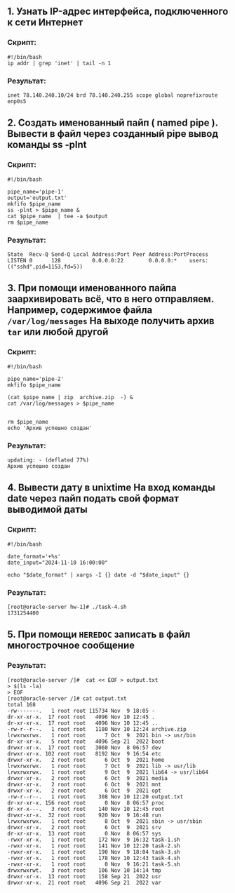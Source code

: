 
## 1. Узнать IP-адрес интерфейса, подключенного к сети Интернет
### Скрипт:
```
#!/bin/bash
ip addr | grep 'inet' | tail -n 1
```
###  Результат:
```[root@oracle-server hw-1]# ./task-1.sh
inet 78.140.240.10/24 brd 78.140.240.255 scope global noprefixroute enp0s5
```
## 2. Создать именованный пайп ( named pipe ). Вывести в файл через созданный pipe вывод команды ss -plnt
### Скрипт:
```
#!/bin/bash

pipe_name='pipe-1'
output='output.txt'
mkfifo $pipe_name
ss -plnt > $pipe_name &
cat $pipe_name  | tee -a $output
rm $pipe_name
```
###  Результат:
```[root@oracle-server /]# ./task-2.sh
State  Recv-Q Send-Q Local Address:Port Peer Address:PortProcess
LISTEN 0      128          0.0.0.0:22        0.0.0.0:*    users:(("sshd",pid=1153,fd=5))
```
## 3. При помощи именованного пайпа заархивировать всё, что в него отправляем. Например, содержимое файла `/var/log/messages` На выходе получить архив `tar` или любой другой
### Скрипт:
```
#!/bin/bash

pipe_name='pipe-2'
mkfifo $pipe_name

(cat $pipe_name | zip  archive.zip  -) &
cat /var/log/messages > $pipe_name


rm $pipe_name
echo 'Архив успешно создан'

```
###  Результат:

```[root@oracle-server /]# ./task-3.sh
updating: - (deflated 77%)
Архив успешно создан
```
## 4. Вывести дату в unixtime На вход команды date через пайп подать свой формат выводимой даты
### Скрипт:

```
#!/bin/bash

date_format='+%s'
date_input="2024-11-10 16:00:00"

echo "$date_format" | xargs -I {} date -d "$date_input" {}

```
###  Результат:

```
[root@oracle-server hw-1]# ./task-4.sh
1731254400
```
## 5. При помощи `HEREDOC` записать в файл многострочное сообщение
###  Результат:
```
[root@oracle-server /]#  cat << EOF > output.txt
> $(ls -la)
> EOF
[root@oracle-server /]# cat output.txt
total 168
-rw-------.   1 root root 115734 Nov  9 18:05 -
dr-xr-xr-x.  17 root root   4096 Nov 10 12:45 .
dr-xr-xr-x.  17 root root   4096 Nov 10 12:45 ..
-rw-r--r--.   1 root root   1180 Nov 10 12:24 archive.zip
lrwxrwxrwx.   1 root root      7 Oct  9  2021 bin -> usr/bin
dr-xr-xr-x.   5 root root   4096 Sep 21  2022 boot
drwxr-xr-x.  17 root root   3060 Nov  8 06:57 dev
drwxr-xr-x. 102 root root   8192 Nov  9 16:54 etc
drwxr-xr-x.   2 root root      6 Oct  9  2021 home
lrwxrwxrwx.   1 root root      7 Oct  9  2021 lib -> usr/lib
lrwxrwxrwx.   1 root root      9 Oct  9  2021 lib64 -> usr/lib64
drwxr-xr-x.   2 root root      6 Oct  9  2021 media
drwxr-xr-x.   2 root root      6 Oct  9  2021 mnt
drwxr-xr-x.   2 root root      6 Oct  9  2021 opt
-rw-r--r--.   1 root root    308 Nov 10 12:20 output.txt
dr-xr-xr-x. 156 root root      0 Nov  8 06:57 proc
dr-xr-x---.   3 root root    140 Nov 10 12:45 root
drwxr-xr-x.  32 root root    920 Nov  9 16:48 run
lrwxrwxrwx.   1 root root      8 Oct  9  2021 sbin -> usr/sbin
drwxr-xr-x.   2 root root      6 Oct  9  2021 srv
dr-xr-xr-x.  13 root root      0 Nov  8 06:57 sys
-rwxr-xr-x.   1 root root    172 Nov  9 16:32 task-1.sh
-rwxr-xr-x.   1 root root    141 Nov 10 12:20 task-2.sh
-rwxr-xr-x.   1 root root    190 Nov  9 18:04 task-3.sh
-rwxr-xr-x.   1 root root    178 Nov 10 12:43 task-4.sh
-rwxr-xr-x.   1 root root      0 Nov  9 16:21 task-5.sh
drwxrwxrwt.   3 root root    106 Nov 10 14:14 tmp
drwxr-xr-x.  13 root root    158 Sep 21  2022 usr
drwxr-xr-x.  21 root root   4096 Sep 21  2022 var
 ```
